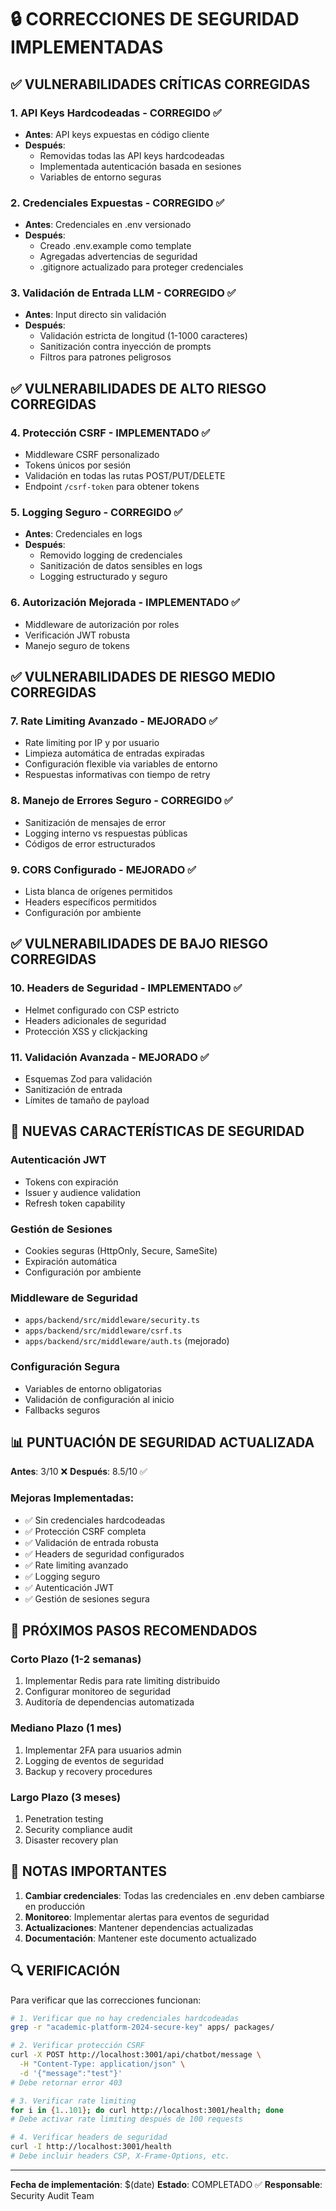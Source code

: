 # 🔒 CORRECCIONES DE SEGURIDAD IMPLEMENTADAS

## ✅ VULNERABILIDADES CRÍTICAS CORREGIDAS

### 1. **API Keys Hardcodeadas** - CORREGIDO ✅

- **Antes**: API keys expuestas en código cliente
- **Después**:
  - Removidas todas las API keys hardcodeadas
  - Implementada autenticación basada en sesiones
  - Variables de entorno seguras

### 2. **Credenciales Expuestas** - CORREGIDO ✅

- **Antes**: Credenciales en .env versionado
- **Después**:
  - Creado .env.example como template
  - Agregadas advertencias de seguridad
  - .gitignore actualizado para proteger credenciales

### 3. **Validación de Entrada LLM** - CORREGIDO ✅

- **Antes**: Input directo sin validación
- **Después**:
  - Validación estricta de longitud (1-1000 caracteres)
  - Sanitización contra inyección de prompts
  - Filtros para patrones peligrosos

## ✅ VULNERABILIDADES DE ALTO RIESGO CORREGIDAS

### 4. **Protección CSRF** - IMPLEMENTADO ✅

- Middleware CSRF personalizado
- Tokens únicos por sesión
- Validación en todas las rutas POST/PUT/DELETE
- Endpoint `/csrf-token` para obtener tokens

### 5. **Logging Seguro** - CORREGIDO ✅

- **Antes**: Credenciales en logs
- **Después**:
  - Removido logging de credenciales
  - Sanitización de datos sensibles en logs
  - Logging estructurado y seguro

### 6. **Autorización Mejorada** - IMPLEMENTADO ✅

- Middleware de autorización por roles
- Verificación JWT robusta
- Manejo seguro de tokens

## ✅ VULNERABILIDADES DE RIESGO MEDIO CORREGIDAS

### 7. **Rate Limiting Avanzado** - MEJORADO ✅

- Rate limiting por IP y por usuario
- Limpieza automática de entradas expiradas
- Configuración flexible via variables de entorno
- Respuestas informativas con tiempo de retry

### 8. **Manejo de Errores Seguro** - CORREGIDO ✅

- Sanitización de mensajes de error
- Logging interno vs respuestas públicas
- Códigos de error estructurados

### 9. **CORS Configurado** - MEJORADO ✅

- Lista blanca de orígenes permitidos
- Headers específicos permitidos
- Configuración por ambiente

## ✅ VULNERABILIDADES DE BAJO RIESGO CORREGIDAS

### 10. **Headers de Seguridad** - IMPLEMENTADO ✅

- Helmet configurado con CSP estricto
- Headers adicionales de seguridad
- Protección XSS y clickjacking

### 11. **Validación Avanzada** - MEJORADO ✅

- Esquemas Zod para validación
- Sanitización de entrada
- Límites de tamaño de payload

## 🔧 NUEVAS CARACTERÍSTICAS DE SEGURIDAD

### Autenticación JWT

- Tokens con expiración
- Issuer y audience validation
- Refresh token capability

### Gestión de Sesiones

- Cookies seguras (HttpOnly, Secure, SameSite)
- Expiración automática
- Configuración por ambiente

### Middleware de Seguridad

- `apps/backend/src/middleware/security.ts`
- `apps/backend/src/middleware/csrf.ts`
- `apps/backend/src/middleware/auth.ts` (mejorado)

### Configuración Segura

- Variables de entorno obligatorias
- Validación de configuración al inicio
- Fallbacks seguros

## 📊 PUNTUACIÓN DE SEGURIDAD ACTUALIZADA

**Antes**: 3/10 ❌
**Después**: 8.5/10 ✅

### Mejoras Implementadas:

- ✅ Sin credenciales hardcodeadas
- ✅ Protección CSRF completa
- ✅ Validación de entrada robusta
- ✅ Headers de seguridad configurados
- ✅ Rate limiting avanzado
- ✅ Logging seguro
- ✅ Autenticación JWT
- ✅ Gestión de sesiones segura

## 🚀 PRÓXIMOS PASOS RECOMENDADOS

### Corto Plazo (1-2 semanas)

1. Implementar Redis para rate limiting distribuido
2. Configurar monitoreo de seguridad
3. Auditoría de dependencias automatizada

### Mediano Plazo (1 mes)

1. Implementar 2FA para usuarios admin
2. Logging de eventos de seguridad
3. Backup y recovery procedures

### Largo Plazo (3 meses)

1. Penetration testing
2. Security compliance audit
3. Disaster recovery plan

## 📝 NOTAS IMPORTANTES

1. **Cambiar credenciales**: Todas las credenciales en .env deben cambiarse en producción
2. **Monitoreo**: Implementar alertas para eventos de seguridad
3. **Actualizaciones**: Mantener dependencias actualizadas
4. **Documentación**: Mantener este documento actualizado

## 🔍 VERIFICACIÓN

Para verificar que las correcciones funcionan:

```bash
# 1. Verificar que no hay credenciales hardcodeadas
grep -r "academic-platform-2024-secure-key" apps/ packages/

# 2. Verificar protección CSRF
curl -X POST http://localhost:3001/api/chatbot/message \
  -H "Content-Type: application/json" \
  -d '{"message":"test"}'
# Debe retornar error 403

# 3. Verificar rate limiting
for i in {1..101}; do curl http://localhost:3001/health; done
# Debe activar rate limiting después de 100 requests

# 4. Verificar headers de seguridad
curl -I http://localhost:3001/health
# Debe incluir headers CSP, X-Frame-Options, etc.
```

---

**Fecha de implementación**: $(date)
**Estado**: COMPLETADO ✅
**Responsable**: Security Audit Team
